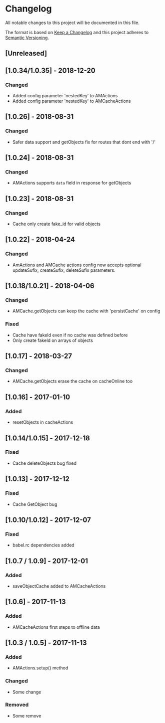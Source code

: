 # Changelog
All notable changes to this project will be documented in this file.

The format is based on [Keep a Changelog](http://keepachangelog.com/en/1.0.0/)
and this project adheres to [Semantic Versioning](http://semver.org/spec/v2.0.0.html).

## [Unreleased]

## [1.0.34/1.0.35] - 2018-12-20
### Changed
- Added config parameter 'nestedKey' to AMActions
- Added config parameter 'nestedKey' to AMCacheActions

## [1.0.26] - 2018-08-31
### Changed
- Safer data support and getObjects fix for routes that dont end with '/'

## [1.0.24] - 2018-08-31
### Changed
- AMActions supports `data` field in response for getObjects

## [1.0.23] - 2018-08-31
### Changed
- Cache only create fake_id for valid objects

## [1.0.22] - 2018-04-24
### Changed
- AmActions and AMCache actions config now accepts optional updateSufix, createSufix, deleteSufix parameters.

## [1.0.18/1.0.21] - 2018-04-06
### Changed
- AMCache.getObjects can keep the cache with 'persistCache' on config
### Fixed
- Cache have fakeId even if no cache was defined before
- Only create fakeId on arrays of objects

## [1.0.17] - 2018-03-27
### Changed
- AMCache.getObjects erase the cache on cacheOnline too

## [1.0.16] - 2017-01-10
### Added
- resetObjects in cacheActions

## [1.0.14/1.0.15] - 2017-12-18
### Fixed
- Cache deleteObjects bug fixed

## [1.0.13] - 2017-12-12
### Fixed
- Cache GetObject bug

## [1.0.10/1.0.12] - 2017-12-07
### Fixed
- babel.rc dependencies added

## [1.0.7 / 1.0.9] - 2017-12-01
### Added
- saveObjectCache added to AMCacheActions

## [1.0.6] - 2017-11-13
### Added
- AMCacheActions first steps to offline data

## [1.0.3 / 1.0.5] - 2017-11-13
### Added
- AMActions.setup() method

### Changed
- Some change

### Removed
- Some remove
